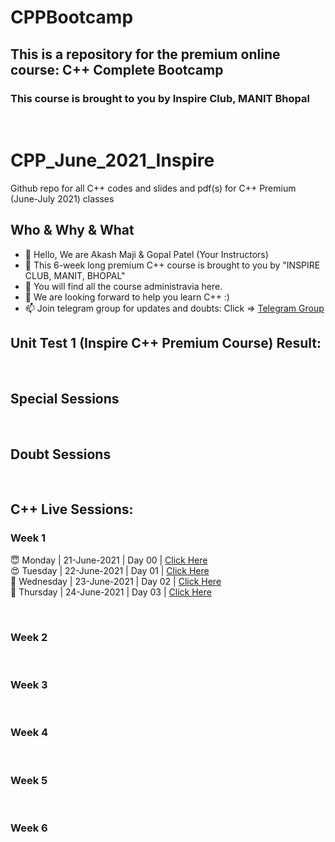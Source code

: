 # CPPBootcamp
## This is a repository for the premium online course: C++ Complete Bootcamp
### This course is brought to you by Inspire Club, MANIT Bhopal
<br>

# CPP_June_2021_Inspire
Github repo for all C++ codes and slides and pdf(s) for C++ Premium (June-July 2021) classes

## Who & Why & What
- 👋 Hello, We are Akash Maji & Gopal Patel (Your Instructors)
- 👀 This 6-week long premium C++ course is brought to you by "INSPIRE CLUB, MANIT, BHOPAL"
- 🌱 You will find all the course administravia here.
- 💞️ We are looking forward to help you learn C++ :)
- 📫 Join telegram group for updates and doubts: Click => [Telegram Group](https://t.me/joinchat/lWrp4XgOmfo3NjRl "INSPIRE C++ TELEGRAM GROUP")

## Unit Test 1 (Inspire C++ Premium Course) Result:
 
<br>

## Special Sessions

<br>

## Doubt Sessions


<br>
 
## C++ Live Sessions:

### Week 1
😇 Monday | 21-June-2021 | Day 00 | [Click Here](https://us02web.zoom.us/rec/share/YlVaCvRYwBlYbTJFRsCS--n_xyoIklP8vdWqTf1s8bToI2dLJokO9Zt2F_ynb4Qb.jc2WwH8HdL2quAcI "Watch Now")
<br>
😍 Tuesday | 22-June-2021 | Day 01  | [Click Here](https://us02web.zoom.us/rec/share/dqPhYofExXdJRtO6x7yTh5nkbwvLN1PfCSYr_ZH86EN3so5y9CbjQXE4szmq7Mnc.8kU0-J3BKaSIhksH "Watch Now")
<br>
🥰 Wednesday | 23-June-2021 | Day 02 | [Click Here](https://us02web.zoom.us/rec/share/vNm0JctPEJyC9t7jn-iNgoE8icymnG31sHdG1-_HBeYZ0ICZW3wra2fQa_NU7Zjc.-4gn-6nad3jqZSRk "Watch Now")
<br>
🥰 Thursday | 24-June-2021 | Day 03 | [Click Here](https://us02web.zoom.us/rec/share/DPBC919n_U1Ym6ePQ04iHQmL5S5T6D7wbPS7tC9R0PWUpzdj4_eBUyU7YFyde9VB.gbXpUDx84QIBaJql "Watch Now")

<br>

### Week 2

<br>

### Week 3

<br>

### Week 4

<br>

### Week 5

<br>

### Week 6

<br>



